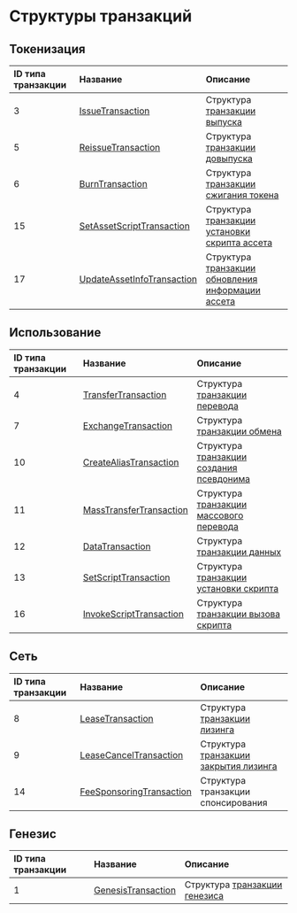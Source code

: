 # Структуры транзакций

## Токенизация

| ID типа транзакции | Название | Описание |
| :--- | :--- | :--- |
| 3 | [IssueTransaction](/ru/ride/structures/transaction-structures/issue-transaction) | Структура [транзакции выпуска](/ru/blockchain/transaction-type/issue-transaction) |
| 5 | [ReissueTransaction](/ru/ride/structures/transaction-structures/reissue-transaction) | Структура [транзакции довыпуска](/ru/blockchain/transaction-type/reissue-transaction) |
| 6 | [BurnTransaction](/ru/ride/structures/transaction-structures/burn-transaction) | Структура [транзакции сжигания токена](/ru/blockchain/transaction-type/burn-transaction) |
| 15 | [SetAssetScriptTransaction](/ru/ride/structures/transaction-structures/set-asset-script-transaction) | Структура [транзакции установки скрипта ассета](/ru/blockchain/transaction-type/set-asset-script-transaction) |
| 17 | [UpdateAssetInfoTransaction](/ru/ride/structures/transaction-structures/update-asset-info-transaction) | Структура [транзакции обновления информации ассета](/ru/blockchain/transaction-type/update-asset-info-transaction) |

## Использование

| ID типа транзакции | Название | Описание |
| :--- | :--- | :--- |
| 4 | [TransferTransaction](/ru/ride/structures/transaction-structures/transfer-transaction) | Структура [транзакции перевода](/ru/blockchain/transaction-type/transfer-transaction) |
| 7 | [ExchangeTransaction](/ru/ride/structures/transaction-structures/exchange-transaction) | Структура [транзакции обмена](/ru/blockchain/transaction-type/exchange-transaction) |
| 10 | [CreateAliasTransaction](/ru/ride/structures/transaction-structures/create-alias-transaction) | Структура [транзакции создания псевдонима](/ru/blockchain/transaction-type/alias-transaction) |
| 11 | [MassTransferTransaction](/ru/ride/structures/transaction-structures/mass-transfer-transaction) | Структура [транзакции массового перевода](/ru/blockchain/transaction-type/mass-transfer-transaction) |
| 12 | [DataTransaction](/ru/ride/structures/transaction-structures/data-transaction) | Структура [транзакции данных](/ru/blockchain/transaction-type/data-transaction) |
| 13 | [SetScriptTransaction](/ru/ride/structures/transaction-structures/set-script-transaction) | Структура [транзакции установки скрипта](/ru/blockchain/transaction-type/set-script-transaction) |
| 16 | [InvokeScriptTransaction](/ru/ride/structures/transaction-structures/invoke-script-transaction) | Структура [транзакции вызова скрипта](/ru/blockchain/transaction-type/invoke-script-transaction) |

## Сеть

| ID типа транзакции | Название | Описание |
| :--- | :--- | :--- |
| 8 |[LeaseTransaction](/ru/ride/structures/transaction-structures/lease-transaction) | Структура [транзакции лизинга](/ru/blockchain/transaction-type/lease-transaction) |
| 9 | [LeaseCancelTransaction](/ru/ride/structures/transaction-structures/lease-cancel-transaction) | Структура [транзакции закрытия лизинга](/ru/blockchain/transaction-type/lease-cancel-transaction) |
| 14 | [FeeSponsoringTransaction](/ru/ride/structures/transaction-structures/fee-sponsoring-transaction) | Структура транзакции спонсирования |

## Генезис

| ID типа транзакции | Название | Описание |
| :--- | :--- | :--- |
| 1 | [GenesisTransaction](/ru/ride/structures/transaction-structures/genesis-transaction) | Структура [транзакции генезиса](/ru/blockchain/transaction-type/genesis-transaction) |
